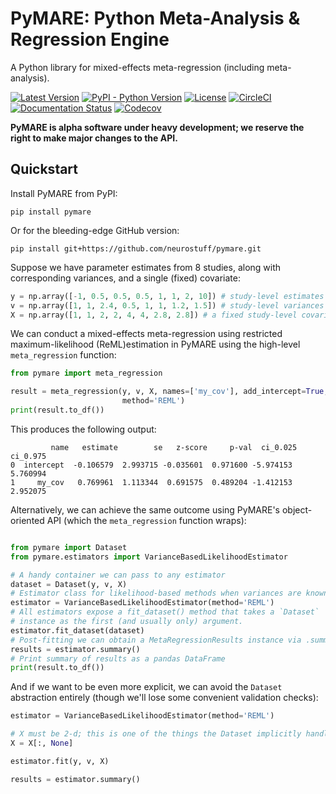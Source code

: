 # PyMARE: Python Meta-Analysis & Regression Engine
A Python library for mixed-effects meta-regression (including meta-analysis).

[![Latest Version](https://img.shields.io/pypi/v/pymare.svg)](https://pypi.python.org/pypi/pymare/)
[![PyPI - Python Version](https://img.shields.io/pypi/pyversions/pymare.svg)](https://pypi.python.org/pypi/pymare/)
[![License](https://img.shields.io/badge/License-MIT-blue.svg)](https://opensource.org/licenses/MIT)
[![CircleCI](https://circleci.com/gh/neurostuff/PyMARE.svg?style=shield)](https://circleci.com/gh/neurostuff/PyMARE)
[![Documentation Status](https://readthedocs.org/projects/pymare/badge/?version=latest)](http://pymare.readthedocs.io/en/latest/?badge=latest)
[![Codecov](https://codecov.io/gh/neurostuff/PyMARE/branch/master/graph/badge.svg)](https://codecov.io/gh/neurostuff/pymare)

**PyMARE is alpha software under heavy development; we reserve the right to make major changes to the API.**

## Quickstart
Install PyMARE from PyPI:
```
pip install pymare
```


Or for the bleeding-edge GitHub version:

```
pip install git+https://github.com/neurostuff/pymare.git
```

Suppose we have parameter estimates from 8 studies, along with corresponding variances, and a single (fixed) covariate:

```python
y = np.array([-1, 0.5, 0.5, 0.5, 1, 1, 2, 10]) # study-level estimates
v = np.array([1, 1, 2.4, 0.5, 1, 1, 1.2, 1.5]) # study-level variances
X = np.array([1, 1, 2, 2, 4, 4, 2.8, 2.8]) # a fixed study-level covariate
```

We can conduct a mixed-effects meta-regression using restricted maximum-likelihood (ReML)estimation in PyMARE using the high-level `meta_regression` function:

```python
from pymare import meta_regression

result = meta_regression(y, v, X, names=['my_cov'], add_intercept=True,
                         method='REML')
print(result.to_df())
```

This produces the following output:

```
         name   estimate        se   z-score     p-val  ci_0.025   ci_0.975
0  intercept  -0.106579  2.993715 -0.035601  0.971600 -5.974153   5.760994
1     my_cov   0.769961  1.113344  0.691575  0.489204 -1.412153   2.952075
```

Alternatively, we can achieve the same outcome using PyMARE's object-oriented API (which the `meta_regression` function wraps):

```python

from pymare import Dataset
from pymare.estimators import VarianceBasedLikelihoodEstimator

# A handy container we can pass to any estimator
dataset = Dataset(y, v, X)
# Estimator class for likelihood-based methods when variances are known
estimator = VarianceBasedLikelihoodEstimator(method='REML')
# All estimators expose a fit_dataset() method that takes a `Dataset`
# instance as the first (and usually only) argument.
estimator.fit_dataset(dataset)
# Post-fitting we can obtain a MetaRegressionResults instance via .summary()
results = estimator.summary()
# Print summary of results as a pandas DataFrame
print(result.to_df())
```

And if we want to be even more explicit, we can avoid the `Dataset` abstraction
entirely (though we'll lose some convenient validation checks):

```python
estimator = VarianceBasedLikelihoodEstimator(method='REML')

# X must be 2-d; this is one of the things the Dataset implicitly handles.
X = X[:, None]

estimator.fit(y, v, X)

results = estimator.summary()
```
